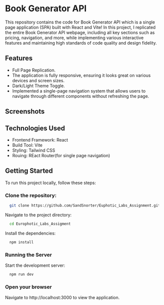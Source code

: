 # Book Generator API
This repository contains the code for Book Generator API which is a single page application (SPA) built with React and Vite! In this project, I replicated the entire Book Generator API webpage, including all key sections such as pricing, navigation, and more, while implementing various interactive features and maintaining high standards of code quality and design fidelity.

## Features
- Full Page Replication.
- The application is fully responsive, ensuring it looks great on various devices and screen sizes.
- Dark/Light Theme Toggle.
- Implemented a single-page navigation system that allows users to navigate through different components without refreshing the page.

## Screenshots

## Technologies Used
- Frontend Framework: React
- Build Tool: Vite
- Styling: Tailwind CSS
- Rouing: REact Router(for single page navigation)

## Getting Started

To run this project locally, follow these steps:

### Clone the repository:

```bash
  git clone https://github.com/SandSnorter/Euphotic_Labs_Assignment.git
```

Navigate to the project directory:

```bash
  cd Europhotic_Labs_Assigment
```

Install the dependencies:

```bash
  npm install
```

### Running the Server

Start the development server:

```bash
  npm run dev
```

### Open your browser

Navigate to http://localhost:3000 to view the application.
